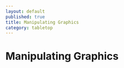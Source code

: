 ```yaml
---
layout: default
published: true
title: Manipulating Graphics
category: tabletop
---
```


# Manipulating Graphics